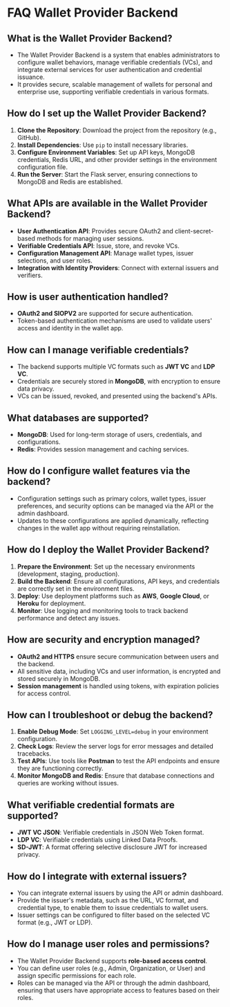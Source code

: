 # FAQ Wallet Provider Backend

## What is the Wallet Provider Backend?

- The Wallet Provider Backend is a system that enables administrators to configure wallet behaviors, manage verifiable credentials (VCs), and integrate external services for user authentication and credential issuance.
- It provides secure, scalable management of wallets for personal and enterprise use, supporting verifiable credentials in various formats.

## How do I set up the Wallet Provider Backend?

1. **Clone the Repository**: Download the project from the repository (e.g., GitHub).
2. **Install Dependencies**: Use `pip` to install necessary libraries.
3. **Configure Environment Variables**: Set up API keys, MongoDB credentials, Redis URL, and other provider settings in the environment configuration file.
4. **Run the Server**: Start the Flask server, ensuring connections to MongoDB and Redis are established.

## What APIs are available in the Wallet Provider Backend?

- **User Authentication API**: Provides secure OAuth2 and client-secret-based methods for managing user sessions.
- **Verifiable Credentials API**: Issue, store, and revoke VCs.
- **Configuration Management API**: Manage wallet types, issuer selections, and user roles.
- **Integration with Identity Providers**: Connect with external issuers and verifiers.

## How is user authentication handled?

- **OAuth2 and SIOPV2** are supported for secure authentication.
- Token-based authentication mechanisms are used to validate users' access and identity in the wallet app.

## How can I manage verifiable credentials?

- The backend supports multiple VC formats such as **JWT VC** and **LDP VC**.
- Credentials are securely stored in **MongoDB**, with encryption to ensure data privacy.
- VCs can be issued, revoked, and presented using the backend's APIs.

## What databases are supported?

- **MongoDB**: Used for long-term storage of users, credentials, and configurations.
- **Redis**: Provides session management and caching services.

## How do I configure wallet features via the backend?

- Configuration settings such as primary colors, wallet types, issuer preferences, and security options can be managed via the API or the admin dashboard.
- Updates to these configurations are applied dynamically, reflecting changes in the wallet app without requiring reinstallation.

## How do I deploy the Wallet Provider Backend?

1. **Prepare the Environment**: Set up the necessary environments (development, staging, production).
2. **Build the Backend**: Ensure all configurations, API keys, and credentials are correctly set in the environment files.
3. **Deploy**: Use deployment platforms such as **AWS**, **Google Cloud**, or **Heroku** for deployment.
4. **Monitor**: Use logging and monitoring tools to track backend performance and detect any issues.

## How are security and encryption managed?

- **OAuth2 and HTTPS** ensure secure communication between users and the backend.
- All sensitive data, including VCs and user information, is encrypted and stored securely in MongoDB.
- **Session management** is handled using tokens, with expiration policies for access control.

## How can I troubleshoot or debug the backend?

1. **Enable Debug Mode**: Set `LOGGING_LEVEL=debug` in your environment configuration.
2. **Check Logs**: Review the server logs for error messages and detailed tracebacks.
3. **Test APIs**: Use tools like **Postman** to test the API endpoints and ensure they are functioning correctly.
4. **Monitor MongoDB and Redis**: Ensure that database connections and queries are working without issues.

## What verifiable credential formats are supported?

- **JWT VC JSON**: Verifiable credentials in JSON Web Token format.
- **LDP VC**: Verifiable credentials using Linked Data Proofs.
- **SD-JWT**: A format offering selective disclosure JWT for increased privacy.

## How do I integrate with external issuers?

- You can integrate external issuers by using the API or admin dashboard.
- Provide the issuer's metadata, such as the URL, VC format, and credential type, to enable them to issue credentials to wallet users.
- Issuer settings can be configured to filter based on the selected VC format (e.g., JWT or LDP).

## How do I manage user roles and permissions?

- The Wallet Provider Backend supports **role-based access control**.
- You can define user roles (e.g., Admin, Organization, or User) and assign specific permissions for each role.
- Roles can be managed via the API or through the admin dashboard, ensuring that users have appropriate access to features based on their roles.
